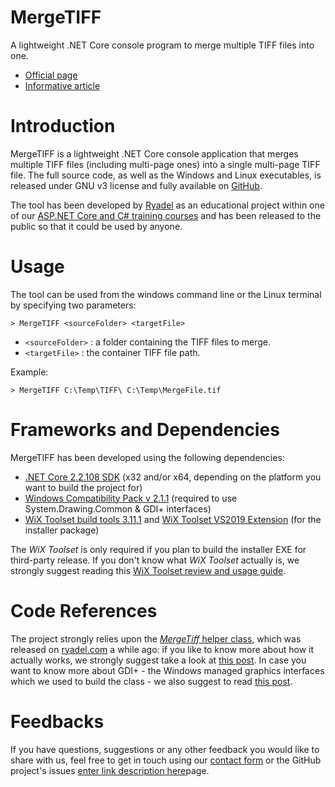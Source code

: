 # MergeTIFF
 A lightweight .NET Core console program to merge multiple TIFF files into one.
 * [Official page](https://www.ryadel.com/en/portfolio/mergetiff)
 * [Informative article](https://www.ryadel.com/en/mergetiff-asp-net-core-merge-tiff-tif-files-multi-page-open-source-free-download/)
 
# Introduction
MergeTIFF is a lightweight .NET Core console application that merges multiple TIFF files (including multi-page ones) into a single multi-page TIFF file. The full source code, as well as the Windows and Linux executables, is released under GNU v3 license and fully available on [GitHub](https://github.com/Darkseal/MergeTIFF/issues).

The tool has been developed by [Ryadel](https://www.ryadel.com/) as an educational project within one of our [ASP.NET Core and C# training courses](https://www.ryadel.com/en/training-courses/) and has been released to the public so that it could be used by anyone.

# Usage

The tool can be used from the windows command line or the Linux terminal by specifying two parameters:

    > MergeTIFF <sourceFolder> <targetFile>
* `<sourceFolder>` :  a folder containing the TIFF files to merge.
* `<targetFile>` : the container TIFF file path.

Example:

    > MergeTIFF C:\Temp\TIFF\ C:\Temp\MergeFile.tif

# Frameworks and Dependencies

MergeTIFF has been developed using the following dependencies:

* [.NET Core 2.2.108 SDK](https://dotnet.microsoft.com/download/visual-studio-sdks) (x32 and/or x64, depending on the platform you want to build the project for)
* [Windows Compatibility Pack v 2.1.1](https://www.nuget.org/packages/Microsoft.Windows.Compatibility) (required to use System.Drawing.Common & GDI+ interfaces)
* [WiX Toolset build tools 3.11.1](https://wixtoolset.org/releases/) and [WiX Toolset VS2019 Extension](https://marketplace.visualstudio.com/items?itemName=WixToolset.WixToolsetVisualStudio2019Extension) (for the installer package)

The *WiX Toolset* is only required if you plan to build the installer EXE for third-party release. If you don't know what *WiX Toolset* actually is, we strongly suggest reading this [WiX Toolset review and usage guide](https://www.ryadel.com/en/asp-net-create-msi-setup-exe-installer-project-wix-core-winforms-wpf-xaml/).

# Code References

The project strongly relies upon the [*MergeTiff* helper class](https://www.ryadel.com/en/asp-net-c-sharp-merge-tiff-files-into-single-multipage-tif/), which was released on [ryadel.com](https://www.ryadel.com/en/asp-net-c-sharp-merge-tiff-files-into-single-multipage-tif/) a while ago: if you like to know more about how it actually works, we strongly suggest take a look at [this post](https://www.ryadel.com/en/asp-net-c-sharp-merge-tiff-files-into-single-multipage-tif/). In case you want to know more about GDI+ - the Windows managed graphics interfaces which we used to build the class - we also suggest to read [this post](https://www.ryadel.com/en/multipage-tiff-files-asp-net-c-sharp-gdi-alternative/).

# Feedbacks

If you have questions, suggestions or any other feedback you would like to share with us, feel free to get in touch using our [contact form](https://www.ryadel.com/en/contacts/) or the GitHub project's issues [enter link description here](https://github.com/Darkseal/MergeTIFF/issues)page.
